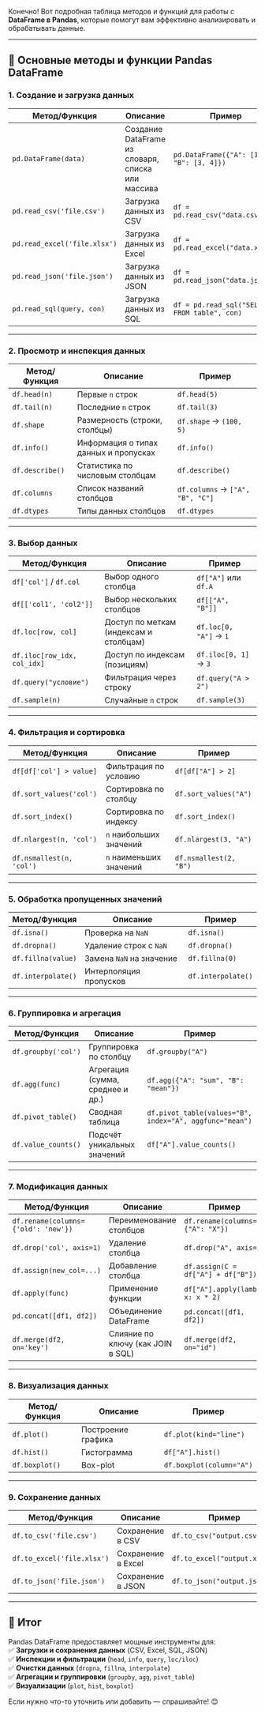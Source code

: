 Конечно! Вот подробная таблица методов и функций для работы с **DataFrame в Pandas**, которые помогут вам эффективно анализировать и обрабатывать данные.  

---

## **🔹 Основные методы и функции Pandas DataFrame**  

### **1. Создание и загрузка данных**  
| Метод/Функция | Описание | Пример |
|--------------|----------|--------|
| `pd.DataFrame(data)` | Создание DataFrame из словаря, списка или массива | `pd.DataFrame({"A": [1, 2], "B": [3, 4]})` |
| `pd.read_csv('file.csv')` | Загрузка данных из CSV | `df = pd.read_csv("data.csv")` |
| `pd.read_excel('file.xlsx')` | Загрузка данных из Excel | `df = pd.read_excel("data.xlsx")` |
| `pd.read_json('file.json')` | Загрузка данных из JSON | `df = pd.read_json("data.json")` |
| `pd.read_sql(query, con)` | Загрузка данных из SQL | `df = pd.read_sql("SELECT * FROM table", con)` |

---

### **2. Просмотр и инспекция данных**  
| Метод/Функция | Описание | Пример |
|--------------|----------|--------|
| `df.head(n)` | Первые `n` строк | `df.head(5)` |
| `df.tail(n)` | Последние `n` строк | `df.tail(3)` |
| `df.shape` | Размерность (строки, столбцы) | `df.shape` → `(100, 5)` |
| `df.info()` | Информация о типах данных и пропусках | `df.info()` |
| `df.describe()` | Статистика по числовым столбцам | `df.describe()` |
| `df.columns` | Список названий столбцов | `df.columns` → `["A", "B", "C"]` |
| `df.dtypes` | Типы данных столбцов | `df.dtypes` |

---

### **3. Выбор данных**  
| Метод/Функция | Описание | Пример |
|--------------|----------|--------|
| `df['col']` / `df.col` | Выбор одного столбца | `df["A"]` или `df.A` |
| `df[['col1', 'col2']]` | Выбор нескольких столбцов | `df[["A", "B"]]` |
| `df.loc[row, col]` | Доступ по меткам (индексам и столбцам) | `df.loc[0, "A"]` → `1` |
| `df.iloc[row_idx, col_idx]` | Доступ по индексам (позициям) | `df.iloc[0, 1]` → `3` |
| `df.query("условие")` | Фильтрация через строку | `df.query("A > 2")` |
| `df.sample(n)` | Случайные `n` строк | `df.sample(3)` |

---

### **4. Фильтрация и сортировка**  
| Метод/Функция | Описание | Пример |
|--------------|----------|--------|
| `df[df['col'] > value]` | Фильтрация по условию | `df[df["A"] > 2]` |
| `df.sort_values('col')` | Сортировка по столбцу | `df.sort_values("A")` |
| `df.sort_index()` | Сортировка по индексу | `df.sort_index()` |
| `df.nlargest(n, 'col')` | `n` наибольших значений | `df.nlargest(3, "A")` |
| `df.nsmallest(n, 'col')` | `n` наименьших значений | `df.nsmallest(2, "B")` |

---

### **5. Обработка пропущенных значений**  
| Метод/Функция | Описание | Пример |
|--------------|----------|--------|
| `df.isna()` | Проверка на `NaN` | `df.isna()` |
| `df.dropna()` | Удаление строк с `NaN` | `df.dropna()` |
| `df.fillna(value)` | Замена `NaN` на значение | `df.fillna(0)` |
| `df.interpolate()` | Интерполяция пропусков | `df.interpolate()` |

---

### **6. Группировка и агрегация**  
| Метод/Функция | Описание | Пример |
|--------------|----------|--------|
| `df.groupby('col')` | Группировка по столбцу | `df.groupby("A")` |
| `df.agg(func)` | Агрегация (сумма, среднее и др.) | `df.agg({"A": "sum", "B": "mean"})` |
| `df.pivot_table()` | Сводная таблица | `df.pivot_table(values="B", index="A", aggfunc="mean")` |
| `df.value_counts()` | Подсчёт уникальных значений | `df["A"].value_counts()` |

---

### **7. Модификация данных**  
| Метод/Функция | Описание | Пример |
|--------------|----------|--------|
| `df.rename(columns={'old': 'new'})` | Переименование столбцов | `df.rename(columns={"A": "X"})` |
| `df.drop('col', axis=1)` | Удаление столбца | `df.drop("A", axis=1)` |
| `df.assign(new_col=...)` | Добавление столбца | `df.assign(C = df["A"] + df["B"])` |
| `df.apply(func)` | Применение функции | `df["A"].apply(lambda x: x * 2)` |
| `pd.concat([df1, df2])` | Объединение DataFrame | `pd.concat([df1, df2])` |
| `df.merge(df2, on='key')` | Слияние по ключу (как JOIN в SQL) | `df.merge(df2, on="id")` |

---

### **8. Визуализация данных**  
| Метод/Функция | Описание | Пример |
|--------------|----------|--------|
| `df.plot()` | Построение графика | `df.plot(kind="line")` |
| `df.hist()` | Гистограмма | `df["A"].hist()` |
| `df.boxplot()` | Box-plot | `df.boxplot(column="A")` |

---

### **9. Сохранение данных**  
| Метод/Функция | Описание | Пример |
|--------------|----------|--------|
| `df.to_csv('file.csv')` | Сохранение в CSV | `df.to_csv("output.csv")` |
| `df.to_excel('file.xlsx')` | Сохранение в Excel | `df.to_excel("output.xlsx")` |
| `df.to_json('file.json')` | Сохранение в JSON | `df.to_json("output.json")` |

---

## **🔹 Итог**  
Pandas DataFrame предоставляет мощные инструменты для:  
✅ **Загрузки и сохранения данных** (CSV, Excel, SQL, JSON)  
✅ **Инспекции и фильтрации** (`head`, `info`, `query`, `loc/iloc`)  
✅ **Очистки данных** (`dropna`, `fillna`, `interpolate`)  
✅ **Агрегации и группировки** (`groupby`, `agg`, `pivot_table`)  
✅ **Визуализации** (`plot`, `hist`, `boxplot`)  

Если нужно что-то уточнить или добавить — спрашивайте! 😊